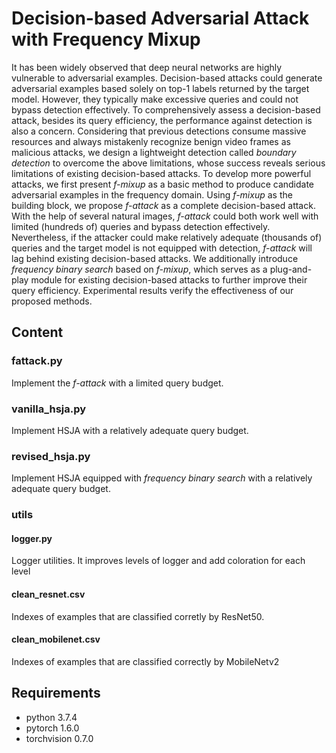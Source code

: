 # Decision-based Adversarial Attack with Frequency Mixup
It has been widely observed that deep neural networks are highly vulnerable to adversarial examples. Decision-based attacks could generate adversarial examples based solely on top-1 labels returned by the target model. However, they typically make excessive queries and could not bypass detection effectively. To comprehensively assess a decision-based attack, besides its query efficiency, the performance against detection is also a concern. Considering that previous detections consume massive resources and always mistakenly recognize benign video frames as malicious attacks, we design a lightweight detection called *boundary detection* to overcome the above limitations, whose success reveals serious limitations of existing decision-based attacks. To develop more powerful attacks, we first present *f-mixup* as a basic method to produce candidate adversarial examples in the frequency domain. Using *f-mixup* as the building block, we propose *f-attack* as a complete decision-based attack. With the help of several natural images, *f-attack* could both work well with limited (hundreds of) queries and bypass detection effectively. Nevertheless, if the attacker could make relatively adequate (thousands of) queries and the target model is not equipped with detection, *f-attack* will lag behind existing decision-based attacks. We additionally introduce *frequency binary search* based on *f-mixup*, which serves as a plug-and-play module for existing decision-based attacks to further improve their query efficiency. Experimental results verify the effectiveness of our proposed methods.

## Content

### fattack.py
Implement the *f-attack* with a limited query budget.

### vanilla_hsja.py
Implement HSJA with a relatively adequate query budget.

### revised_hsja.py
Implement HSJA equipped with *frequency binary search* with a relatively adequate query budget.

### utils

#### logger.py
Logger utilities. It improves levels of logger and add coloration for each level

#### clean_resnet.csv
Indexes of examples that are classified corretly by ResNet50.

#### clean_mobilenet.csv
Indexes of examples that are classified correctly by MobileNetv2

## Requirements
- python 3.7.4
- pytorch 1.6.0
- torchvision 0.7.0

